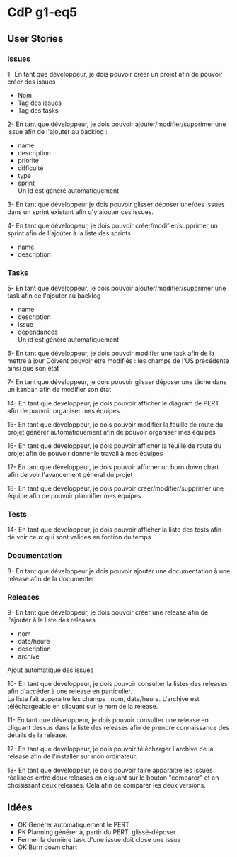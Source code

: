 # CdP g1-eq5

## User Stories

### Issues

1- En tant que développeur, je dois pouvoir créer un projet afin de pouvoir créer des issues
- Nom
- Tag des issues
- Tag des tasks

2- En tant que développeur, je dois pouvoir ajouter/modifier/supprimer une issue afin de l'ajouter au backlog :
- name
- description
- priorité
- difficulté
- type
- sprint  
Un id est généré automatiquement

3- En tant que développeur je dois pouvoir glisser déposer une/des issues dans un sprint existant afin d'y ajouter ces issues.

4- En tant que développeur, je dois pouvoir créer/modifier/supprimer un sprint afin de l'ajouter à la liste des sprints
- name
- description

### Tasks
5- En tant que développeur, je dois pouvoir ajouter/modifier/supprimer une task afin de l'ajouter au backlog
- name
- description
- issue
- dépendances  
Un id est généré automatiquement

6- En tant que développeur, je dois pouvoir modifier une task afin de la mettre à jour
Doivent pouvoir être modifiés : les champs de l'US précédente ainsi que son état

7- En tant que développeur, je dois pouvoir glisser déposer une tâche dans un kanban afin de modifier son état

14- En tant que développeur, je dois pouvoir afficher le diagram de PERT afin de pouvoir organiser mes équipes

15- En tant que développeur, je dois pouvoir modifier la feuille de route du projet générer automatiquement afin de pouvoir organiser mes équipes

16- En tant que développeur, je dois pouvoir afficher la feuille de route du projet afin de pouvoir donner le travail à mes équipes

17- En tant que développeur, je dois pouvoir afficher un burn down chart afin de voir l'avancement général du projet

18- En tant que développeur, je dois pouvoir créer/modifier/supprimer une équipe afin de pouvoir plannifier mes équipes

### Tests

14- En tant que développeur, je dois pouvoir afficher la liste des tests afin de voir ceux qui sont valides en fontion du temps

### Documentation
8- En tant que développeur je dois pouvoir ajouter une documentation à une release afin de la documenter

### Releases
9- En tant que développeur, je dois pouvoir créer une release afin de l'ajouter à la liste des releases
- nom
- date/heure
- description
- archive  

Ajout automatique des issues

10- En tant que développeur, je dois pouvoir consulter la listes des releases afin d'accéder à une release en
 particulier.  
 La liste fait apparaitre les champs : nom, date/heure. 
 L'archive est téléchargeable en cliquant sur le nom de la release.
 
11- En tant que développeur, je dois pouvoir consulter une release en cliquant dessus dans la liste des releases afin
 de prendre connaissance des détails de la release.

12- En tant que développeur, je dois pouvoir télécharger l'archive de la release afin de l'installer sur mon
 ordinateur.

13- En tant que développeur, je dois pouvoir faire apparaitre les issues réalisées entre deux releases en
cliquant sur le bouton "comparer" et en choisissant deux releases. Cela afin de comparer les deux
 versions. 
  
## Idées
- OK Générer automatiquement le PERT
- PK Planning générer à, partir du PERT, glissé-déposer
- Fermer la dernière task d'une issue doit close une issue
- OK Burn down chart
